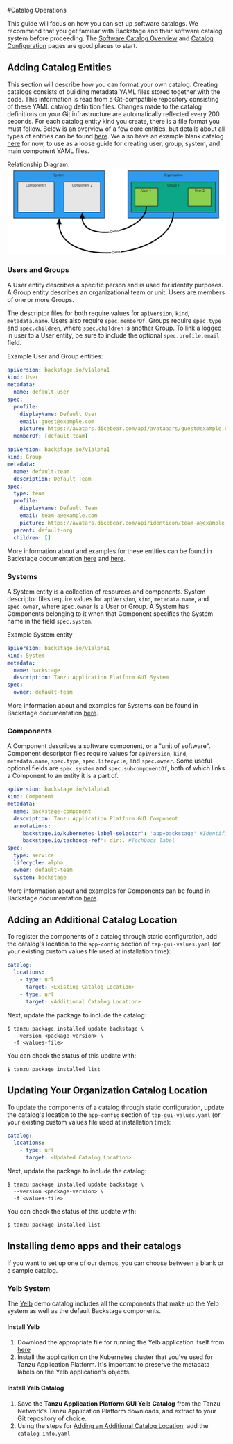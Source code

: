 #Catalog Operations

This guide will focus on how you can set up software catalogs. We recommend that you get familiar with Backstage and their software catalog system before proceeding. The [Software Catalog Overview](https://backstage.io/docs/features/software-catalog/software-catalog-overview) and [Catalog Configuration](https://backstage.io/docs/features/software-catalog/configuration) pages are good places to start.

## Adding Catalog Entities
This section will describe how you can format your own catalog. Creating catalogs consists of building metadata YAML files stored together with the code. This information is read from a Git-compatible repository consisting of these YAML catalog definition files. Changes made to the catalog definitions on your Git infrastructure are automatically reflected every 200 seconds. For each catalog entity kind you create, there is a file format you must follow. Below is an overview of a few core entities, but details about all types of entities can be found [here](https://backstage.io/docs/features/software-catalog/descriptor-format). We also have an example blank catalog [here](https://gitlab.eng.vmware.com/project-star/pstar-backstage-poc/-/tree/master/sample-catalogs/blank) for now, to use as a loose guide for creating user, group, system, and main component YAML files.

Relationship Diagram:
![Tanzu Application Platform GUI Relationships](../images/tap-gui-relationships.jpg)

### Users and Groups
A User entity describes a specific person and is used for identity purposes. A Group entity describes an organizational team or unit. Users are members of one or more Groups.

The descriptor files for both require values for `apiVersion`, `kind`, `metadata.name`. Users also require `spec.memberOf`. Groups require `spec.type` and `spec.children`, where `spec.children` is another Group. To link a logged in user to a User entity, be sure to include the optional `spec.profile.email` field.

Example User and Group entities:

```yaml
apiVersion: backstage.io/v1alpha1
kind: User
metadata:
  name: default-user
spec:
  profile:
    displayName: Default User
    email: guest@example.com
    picture: https://avatars.dicebear.com/api/avataaars/guest@example.com.svg?background=%23fff
  memberOf: [default-team]
```

```yaml
apiVersion: backstage.io/v1alpha1
kind: Group
metadata:
  name: default-team
  description: Default Team
spec:
  type: team
  profile:
    displayName: Default Team
    email: team-a@example.com
    picture: https://avatars.dicebear.com/api/identicon/team-a@example.com.svg?background=%23fff
  parent: default-org
  children: []
```
More information about and examples for these entities can be found in Backstage documentation [here](https://backstage.io/docs/features/software-catalog/descriptor-format#kind-group) and [here](https://backstage.io/docs/features/software-catalog/descriptor-format#kind-group).


### Systems
A System entity is a collection of resources and components. System descriptor files require values for `apiVersion`, `kind`, `metadata.name`, and `spec.owner`, where `spec.owner` is a User or Group. A System has Components belonging to it when that Component specifies the System name in the field `spec.system`.

Example System entity
```yaml
apiVersion: backstage.io/v1alpha1
kind: System
metadata:
  name: backstage
  description: Tanzu Application Platform GUI System
spec:
  owner: default-team
```

More information about and examples for Systems can be found in Backstage documentation [here](https://backstage.io/docs/features/software-catalog/descriptor-format#kind-system).

### Components
A Component describes a software component, or a "unit of software". Component descriptor files require values for `apiVersion`, `kind`, `metadata.name`, `spec.type`, `spec.lifecycle`, and `spec.owner`. Some useful optional fields are `spec.system` and `spec.subcomponentOf`, both of which links a Component to an entity it is a part of.

```yaml
apiVersion: backstage.io/v1alpha1
kind: Component
metadata:
  name: backstage-component
  description: Tanzu Application Platform GUI Component
  annotations:
    'backstage.io/kubernetes-label-selector': 'app=backstage' #Identifies the Kubernetes objects that make up this component
    'backstage.io/techdocs-ref': dir:. #TechDocs label
spec:
  type: service
  lifecycle: alpha
  owner: default-team
  system: backstage
```


More information about and examples for Components can be found in Backstage documentation [here](https://backstage.io/docs/features/software-catalog/descriptor-format#kind-component).

## Adding an Additional Catalog Location
To register the components of a catalog through static configuration, add the catalog's location to the `app-config` section of `tap-gui-values.yaml` (or your existing custom values file used at installation time):
```yaml
catalog:
  locations:
    - type: url
      target: <Existing Catalog Location>
    - type: url
      target: <Additional Catalog Location>
```
Next, update the package to include the catalog:
```shell
$ tanzu package installed update backstage \
  --version <package-version> \
  -f <values-file>
```
You can check the status of this update with:
```shell
$ tanzu package installed list
```

## Updating Your Organization Catalog Location
To update the components of a catalog through static configuration, update the catalog's location to the `app-config` section of `tap-gui-values.yaml` (or your existing custom values file used at installation time):
```yaml
catalog:
  locations:
    - type: url
      target: <Updated Catalog Location>
```
Next, update the package to include the catalog:
```shell
$ tanzu package installed update backstage \
  --version <package-version> \
  -f <values-file>
```
You can check the status of this update with:
```shell
$ tanzu package installed list
```

## Installing demo apps and their catalogs
If you want to set up one of our demos, you can choose between a blank or a sample catalog.

### Yelb System
The [Yelb](https://github.com/mreferre/yelb/tree/master/deployments/platformdeployment/Kubernetes/yaml) demo catalog includes all the components that make up the Yelb system as well as the default Backstage components. 
#### Install Yelb
1. Download the appropriate file for running the Yelb application itself from [here](https://github.com/mreferre/yelb/tree/master/deployments/platformdeployment/Kubernetes/yaml)
2. Install the application on the Kubernetes cluster that you've used for Tanzu Application Platform. It's important to preserve the metadata labels on the Yelb application's objects.


#### Install Yelb Catalog
1. Save the **Tanzu Application Platform GUI Yelb Catalog** from the Tanzu Network's Tanzu Application Platform downloads, and extract to your Git repository of choice.
2. Using the steps for [Adding an Additional Catalog Location](#adding-an-additional-catalog-location), add the `catalog-info.yaml` 
